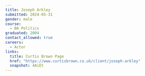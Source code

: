 ```yaml
---
title: Joseph Arkley 
submitted: 2024-05-31
gender: male 
course: 
  - BA Politics
graduated: 2004
contact_allowed: true
careers: 
  - Actor
links: 
  title: Curtis Brown Page
  href: "https://www.curtisbrown.co.uk/client/joseph-arkley"
  snapshot: 4AiEt
--- 
```

